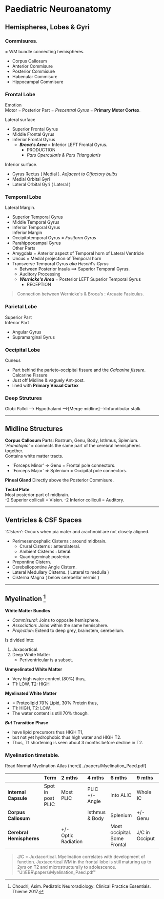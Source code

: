 # Paediatric Neuroanatomy

## Hemispheres, Lobes & Gyri

### Commisures.

= WM bundle connecting hemispheres.  
* Corpus Callosum
* Anterior Commisure
* Posterior Commisure
* Habenular Commisure
* Hippocampal Commisure

### Frontal Lobe  

Emotion  
Motor = Posterior Part = *Precentral Gyrus* = **Primary Motor Cortex**.

Lateral surface
- Superior Frontal Gyrus
- Middle Frontal Gyrus
- Inferior Frontal Gyrus  
	- ***Broca's Area*** = Inferior LEFT Frontal Gyrus. 
		-	PRODUCTION  
		- *Pars Opercularis & Pars Triangularis*  

Inferior surface.  
- Gyrus Rectus ( Medial ). *Adjacent to Olfactory bulbs*  
- Medial Orbital Gyri 
- Lateral Orbital Gyri ( Lateral ) 

### Temporal Lobe 

Lateral Margin. 
- Superior Temporal Gyrus
- Middle Temporal Gyrus
- Inferior Temporal Gyrus  
Inferior Margin  
- Occipitotemporal Gyrus = *Fusiform Gyrus* 
- Parahippocampal Gyrus  
Other Parts  
- Amygdala = Anterior aspect of Temporal horn of Lateral Ventricle
- Uncus = Medial projection of Temporal horn
- Transverse Temporal Gyrus *aka Heschl's Gyrus* 
	-	Between Posterior Insula ==> Superior Temporal Gyrus. 
	-	Auditory Processing
	- ***Wernicke's Area*** = Posterior LEFT Superior Temporal Gyrus 
		-	RECEPTION
> Connection between Wernicke's & Broca's : Arcuate Fasiculus.

### Parietal Lobe 

Superior Part  
Inferior Part
- Angular Gyrus
- Supramarginal Gyrus  

### Occipital Lobe

Cuneus 
- Part behind the parieto-occipital fissure and the *Calcarine fissure*.  
Calcarine Fissure
- Just off Midline & vaguely Ant-post. 
- lined with **Primary Visual Cortex**

### Deep Strutures  

Globi Palldi --> Hypothalami -->[Merge midline]-->Infundibular stalk.  

---

## Midline Structures

**Corpus Callosum**
Parts: Rostrum, Genu, Body, Isthmus, Splenium. 
*'Homotopic'* = connects the same part of the cerebral hemispheres together.  
Contains white matter tracts.
- 'Forceps Minor' => Genu = Frontal pole connectors. 
- 'Forceps Major' => Splenium = Occipital pole connectors.  

**Pineal Gland**
Directly above the Posterior Commisure.  

**Tectal Plate**  
Most posterior part of midbrain.  
 -2 Superior colliculi = Vision. 
 -2 Inferior colliculi = Auditory.


---

## Ventricles & CSF Spaces

*'Cistern'*: Occurs when pia mater and arachnoid are not closely aligned.  
- Perimesencephalic Cisterns : around midbrain.
	- Crural Cisterns : anterolateral. 
	- Ambient Cisterns : lateral. 
	- Quadrigeminal: posterior.
- Prepontine Cistern.
- Cerebellopontine Angle Cistern.
- Lateral Medullary Cisterns. ( Lateral to medulla ) 
- Cisterna Magna ( below cerebellar vermis ) 

---
## Myelination [^Choudri2017]

[^Choudri2017]:Choudri, Asim. Pediatric Neuroradiology: Clinical Practice
	Essentials. Thieme 2017.

**White Matter Bundles**
- *Commisural*: Joins to opposite hemisphere.
- *Association*: Joins within the same hemisphere.
- *Projection*: Extend to deep grey, brainstem, cerebellum.  

Is divided into:
1. Juxacortical.
2. Deep White Matter 
	- Periventricular is a subset.

**Unmyelinated White Matter**  
- Very high water content (80%) thus, 
- T1: LOW, T2: HIGH  

**Myelinated White Matter**
- = Proteolipid 70% Lipid, 30% Protein thus, 
- T1: HIGH, T2: LOW.
- The water content is still 70% though.  

***But*** **Transition Phase**
- have lipid precursors thus HIGH T1, 
- but not yet hydrophobic thus high water and HIGH T2.
- Thus, T1 shortening is seen about 3 months before decline in T2.  

### Myelination timetable.  

Read Normal Myelination Atlas (here)[../papers/Myelination_Paed.pdf]

| | Term | 2 mths | 4 mths | 6 mths | 9 mths | 12mths | 18mths
|:---|:---|:---|:---|:---|:---|:---|:---
| **Internal Capsule** | Spot in post PLIC | Most PLIC | PLIC +/- Angle | Into ALIC | Whole IC |  |
| **Corpus Callosum** | | | Isthmus & Body | Splenium | +/- Genu | Whole Genu | 
| **Cerebral Hemispheres** | | +/- Optic Radiation | | Most occipital. Some Frontal | J/C in Occiput | J/C in Frontal | T2 high in J/C Frontal.  

> J/C = Juxtacortical. 
> Myelination correlates with development of function. 
> Juxtacortical WM in the frontal lobe is still maturing up to 2yrs on T2 and microstructurally to adolescence.
"U:\EBR\papers\Myelination_Paed.pdf"